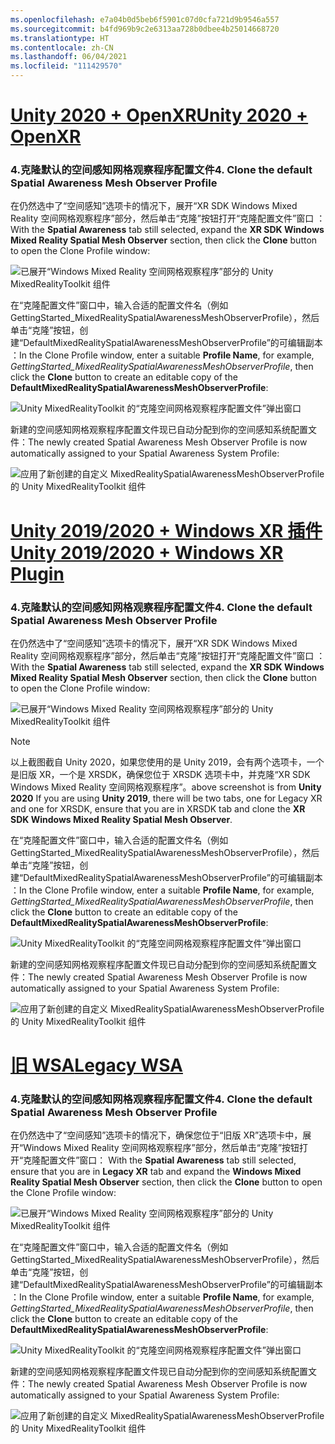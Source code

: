 ```yaml
---
ms.openlocfilehash: e7a04b0d5beb6f5901c07d0cfa721d9b9546a557
ms.sourcegitcommit: b4fd969b9c2e6313aa728b0dbee4b25014668720
ms.translationtype: HT
ms.contentlocale: zh-CN
ms.lasthandoff: 06/04/2021
ms.locfileid: "111429570"
---
```

# <a name="unity-2020--openxr"></a>[<span data-ttu-id="174ae-101">Unity 2020 + OpenXR</span><span class="sxs-lookup"><span data-stu-id="174ae-101">Unity 2020 + OpenXR</span></span>](#tab/openxr)

### <a name="4-clone-the-default-spatial-awareness-mesh-observer-profile"></a><span data-ttu-id="174ae-102">4.克隆默认的空间感知网格观察程序配置文件</span><span class="sxs-lookup"><span data-stu-id="174ae-102">4. Clone the default Spatial Awareness Mesh Observer Profile</span></span>

<span data-ttu-id="174ae-103">在仍然选中了“空间感知”选项卡的情况下，展开“XR SDK Windows Mixed Reality 空间网格观察程序”部分，然后单击“克隆”按钮打开“克隆配置文件”窗口  ：</span><span class="sxs-lookup"><span data-stu-id="174ae-103">With the **Spatial Awareness** tab still selected, expand the **XR SDK Windows Mixed Reality Spatial Mesh Observer** section, then click the **Clone** button to open the Clone Profile window:</span></span>

![已展开“Windows Mixed Reality 空间网格观察程序”部分的 Unity MixedRealityToolkit 组件](../images/mr-learning-base/base-03-section1-step4-1xrsdk.png)

<span data-ttu-id="174ae-105">在“克隆配置文件”窗口中，输入合适的配置文件名（例如 GettingStarted_MixedRealitySpatialAwarenessMeshObserverProfile），然后单击“克隆”按钮，创建“DefaultMixedRealitySpatialAwarenessMeshObserverProfile”的可编辑副本 ：</span><span class="sxs-lookup"><span data-stu-id="174ae-105">In the Clone Profile window, enter a suitable **Profile Name**, for example, _GettingStarted_MixedRealitySpatialAwarenessMeshObserverProfile_, then click the **Clone** button to create an editable copy of the **DefaultMixedRealitySpatialAwarenessMeshObserverProfile**:</span></span>

![Unity MixedRealityToolkit 的“克隆空间网格观察程序配置文件”弹出窗口](../images/mr-learning-base/base-03-section1-step4-2xrsdk.png)

<span data-ttu-id="174ae-107">新建的空间感知网格观察程序配置文件现已自动分配到你的空间感知系统配置文件：</span><span class="sxs-lookup"><span data-stu-id="174ae-107">The newly created Spatial Awareness Mesh Observer Profile is now automatically assigned to your Spatial Awareness System Profile:</span></span>

![应用了新创建的自定义 MixedRealitySpatialAwarenessMeshObserverProfile 的 Unity MixedRealityToolkit 组件](../images/mr-learning-base/base-03-section1-step4-3xrsdk.png)

# <a name="unity-20192020--windows-xr-plugin"></a>[<span data-ttu-id="174ae-109">Unity 2019/2020 + Windows XR 插件</span><span class="sxs-lookup"><span data-stu-id="174ae-109">Unity 2019/2020 + Windows XR Plugin</span></span>](#tab/winxr)

### <a name="4-clone-the-default-spatial-awareness-mesh-observer-profile"></a><span data-ttu-id="174ae-110">4.克隆默认的空间感知网格观察程序配置文件</span><span class="sxs-lookup"><span data-stu-id="174ae-110">4. Clone the default Spatial Awareness Mesh Observer Profile</span></span>

<span data-ttu-id="174ae-111">在仍然选中了“空间感知”选项卡的情况下，展开“XR SDK Windows Mixed Reality 空间网格观察程序”部分，然后单击“克隆”按钮打开“克隆配置文件”窗口  ：</span><span class="sxs-lookup"><span data-stu-id="174ae-111">With the **Spatial Awareness** tab still selected, expand the **XR SDK Windows Mixed Reality Spatial Mesh Observer** section, then click the **Clone** button to open the Clone Profile window:</span></span>

![已展开“Windows Mixed Reality 空间网格观察程序”部分的 Unity MixedRealityToolkit 组件](../images/mr-learning-base/base-03-section1-step4-1xrsdk.png)

> [!NOTE]
> <span data-ttu-id="174ae-113">以上截图截自 Unity 2020，如果您使用的是 Unity 2019，会有两个选项卡，一个是旧版 XR，一个是 XRSDK，确保您位于 XRSDK 选项卡中，并克隆“XR SDK Windows Mixed Reality 空间网格观察程序”。</span><span class="sxs-lookup"><span data-stu-id="174ae-113">above screenshot is from **Unity 2020** If you are using **Unity 2019**, there will be two tabs, one for Legacy XR and one for XRSDK, ensure that you are in XRSDK tab and clone the **XR SDK Windows Mixed Reality Spatial Mesh Observer**.</span></span>

<span data-ttu-id="174ae-114">在“克隆配置文件”窗口中，输入合适的配置文件名（例如 GettingStarted_MixedRealitySpatialAwarenessMeshObserverProfile），然后单击“克隆”按钮，创建“DefaultMixedRealitySpatialAwarenessMeshObserverProfile”的可编辑副本 ：</span><span class="sxs-lookup"><span data-stu-id="174ae-114">In the Clone Profile window, enter a suitable **Profile Name**, for example, _GettingStarted_MixedRealitySpatialAwarenessMeshObserverProfile_, then click the **Clone** button to create an editable copy of the **DefaultMixedRealitySpatialAwarenessMeshObserverProfile**:</span></span>

![Unity MixedRealityToolkit 的“克隆空间网格观察程序配置文件”弹出窗口](../images/mr-learning-base/base-03-section1-step4-2xrsdk.png)

<span data-ttu-id="174ae-116">新建的空间感知网格观察程序配置文件现已自动分配到你的空间感知系统配置文件：</span><span class="sxs-lookup"><span data-stu-id="174ae-116">The newly created Spatial Awareness Mesh Observer Profile is now automatically assigned to your Spatial Awareness System Profile:</span></span>

![应用了新创建的自定义 MixedRealitySpatialAwarenessMeshObserverProfile 的 Unity MixedRealityToolkit 组件](../images/mr-learning-base/base-03-section1-step4-3xrsdk.png)

# <a name="legacy-wsa"></a>[<span data-ttu-id="174ae-118">旧 WSA</span><span class="sxs-lookup"><span data-stu-id="174ae-118">Legacy WSA</span></span>](#tab/wsa)

### <a name="4-clone-the-default-spatial-awareness-mesh-observer-profile"></a><span data-ttu-id="174ae-119">4.克隆默认的空间感知网格观察程序配置文件</span><span class="sxs-lookup"><span data-stu-id="174ae-119">4. Clone the default Spatial Awareness Mesh Observer Profile</span></span>

<span data-ttu-id="174ae-120">在仍然选中了“空间感知”选项卡的情况下，确保您位于“旧版 XR”选项卡中，展开“Windows Mixed Reality 空间网格观察程序”部分，然后单击“克隆”按钮打开“克隆配置文件”窗口：   </span><span class="sxs-lookup"><span data-stu-id="174ae-120">With the **Spatial Awareness** tab still selected, ensure that you are in **Legacy XR** tab and expand the **Windows Mixed Reality Spatial Mesh Observer** section, then click the **Clone** button to open the Clone Profile window:</span></span>

![已展开“Windows Mixed Reality 空间网格观察程序”部分的 Unity MixedRealityToolkit 组件](../images/mr-learning-base/base-03-section1-step4-1.png)

<span data-ttu-id="174ae-122">在“克隆配置文件”窗口中，输入合适的配置文件名（例如 GettingStarted_MixedRealitySpatialAwarenessMeshObserverProfile），然后单击“克隆”按钮，创建“DefaultMixedRealitySpatialAwarenessMeshObserverProfile”的可编辑副本 ：</span><span class="sxs-lookup"><span data-stu-id="174ae-122">In the Clone Profile window, enter a suitable **Profile Name**, for example, _GettingStarted_MixedRealitySpatialAwarenessMeshObserverProfile_, then click the **Clone** button to create an editable copy of the **DefaultMixedRealitySpatialAwarenessMeshObserverProfile**:</span></span>

![Unity MixedRealityToolkit 的“克隆空间网格观察程序配置文件”弹出窗口](../images/mr-learning-base/base-03-section1-step4-2.png)

<span data-ttu-id="174ae-124">新建的空间感知网格观察程序配置文件现已自动分配到你的空间感知系统配置文件：</span><span class="sxs-lookup"><span data-stu-id="174ae-124">The newly created Spatial Awareness Mesh Observer Profile is now automatically assigned to your Spatial Awareness System Profile:</span></span>

![应用了新创建的自定义 MixedRealitySpatialAwarenessMeshObserverProfile 的 Unity MixedRealityToolkit 组件](../images/mr-learning-base/base-03-section1-step4-3.png)
